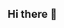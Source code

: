 ## Hi there 👋

<!--
###Hi, Vijay Rathod here 

🕵🏻Data Analyst Analysing data with help of Python, SQL, BI etc <br/>
🎓Studying Data Science And Applications at IIT-Madras 


Here are some ideas to get you started:

- 🔭 I’m currently working on ...
- 🌱 I’m currently learning ...
- 👯 I’m looking to collaborate on ...
- 🤔 I’m looking for help with ...
- 💬 Ask me about ...
- 📫 How to reach me: ...
- 😄 Pronouns: ...
- ⚡ Fun fact: ...
-->
